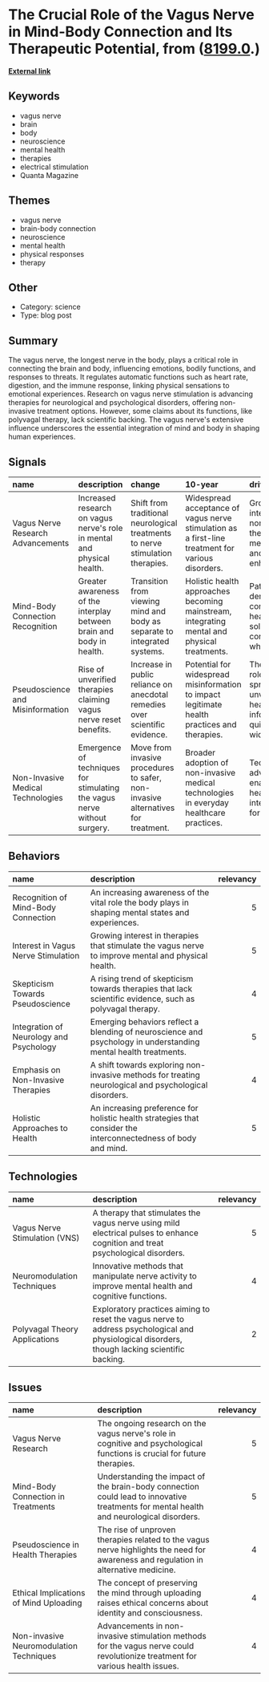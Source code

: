 # __The Crucial Role of the Vagus Nerve in Mind-Body Connection and Its Therapeutic Potential__, from ([8199.0](https://kghosh.substack.com/p/8199.0).)

__[External link](https://www.wired.com/story/how-our-longest-nerve-orchestrates-the-mind-body-connection-vagus/)__



## Keywords

* vagus nerve
* brain
* body
* neuroscience
* mental health
* therapies
* electrical stimulation
* Quanta Magazine

## Themes

* vagus nerve
* brain-body connection
* neuroscience
* mental health
* physical responses
* therapy

## Other

* Category: science
* Type: blog post

## Summary

The vagus nerve, the longest nerve in the body, plays a critical role in connecting the brain and body, influencing emotions, bodily functions, and responses to threats. It regulates automatic functions such as heart rate, digestion, and the immune response, linking physical sensations to emotional experiences. Research on vagus nerve stimulation is advancing therapies for neurological and psychological disorders, offering non-invasive treatment options. However, some claims about its functions, like polyvagal therapy, lack scientific backing. The vagus nerve's extensive influence underscores the essential integration of mind and body in shaping human experiences.

## Signals

| name                              | description                                                              | change                                                                           | 10-year                                                                                           | driving-force                                                                           |   relevancy |
|:----------------------------------|:-------------------------------------------------------------------------|:---------------------------------------------------------------------------------|:--------------------------------------------------------------------------------------------------|:----------------------------------------------------------------------------------------|------------:|
| Vagus Nerve Research Advancements | Increased research on vagus nerve's role in mental and physical health.  | Shift from traditional neurological treatments to nerve stimulation therapies.   | Widespread acceptance of vagus nerve stimulation as a first-line treatment for various disorders. | Growing interest in non-invasive therapies for mental health and cognitive enhancement. |           4 |
| Mind-Body Connection Recognition  | Greater awareness of the interplay between brain and body in health.     | Transition from viewing mind and body as separate to integrated systems.         | Holistic health approaches becoming mainstream, integrating mental and physical treatments.       | Patient demand for comprehensive health solutions that consider the whole person.       |           5 |
| Pseudoscience and Misinformation  | Rise of unverified therapies claiming vagus nerve reset benefits.        | Increase in public reliance on anecdotal remedies over scientific evidence.      | Potential for widespread misinformation to impact legitimate health practices and therapies.      | The internet's role in spreading unverified health information quickly and widely.      |           3 |
| Non-Invasive Medical Technologies | Emergence of techniques for stimulating the vagus nerve without surgery. | Move from invasive procedures to safer, non-invasive alternatives for treatment. | Broader adoption of non-invasive medical technologies in everyday healthcare practices.           | Technological advancements enabling safer health interventions for patients.            |           4 |

## Behaviors

| name                                    | description                                                                                                     |   relevancy |
|:----------------------------------------|:----------------------------------------------------------------------------------------------------------------|------------:|
| Recognition of Mind-Body Connection     | An increasing awareness of the vital role the body plays in shaping mental states and experiences.              |           5 |
| Interest in Vagus Nerve Stimulation     | Growing interest in therapies that stimulate the vagus nerve to improve mental and physical health.             |           5 |
| Skepticism Towards Pseudoscience        | A rising trend of skepticism towards therapies that lack scientific evidence, such as polyvagal therapy.        |           4 |
| Integration of Neurology and Psychology | Emerging behaviors reflect a blending of neuroscience and psychology in understanding mental health treatments. |           5 |
| Emphasis on Non-Invasive Therapies      | A shift towards exploring non-invasive methods for treating neurological and psychological disorders.           |           4 |
| Holistic Approaches to Health           | An increasing preference for holistic health strategies that consider the interconnectedness of body and mind.  |           5 |

## Technologies

| name                          | description                                                                                                                                    |   relevancy |
|:------------------------------|:-----------------------------------------------------------------------------------------------------------------------------------------------|------------:|
| Vagus Nerve Stimulation (VNS) | A therapy that stimulates the vagus nerve using mild electrical pulses to enhance cognition and treat psychological disorders.                 |           5 |
| Neuromodulation Techniques    | Innovative methods that manipulate nerve activity to improve mental health and cognitive functions.                                            |           4 |
| Polyvagal Theory Applications | Exploratory practices aiming to reset the vagus nerve to address psychological and physiological disorders, though lacking scientific backing. |           2 |

## Issues

| name                                    | description                                                                                                                             |   relevancy |
|:----------------------------------------|:----------------------------------------------------------------------------------------------------------------------------------------|------------:|
| Vagus Nerve Research                    | The ongoing research on the vagus nerve's role in cognitive and psychological functions is crucial for future therapies.                |           5 |
| Mind-Body Connection in Treatments      | Understanding the impact of the brain-body connection could lead to innovative treatments for mental health and neurological disorders. |           5 |
| Pseudoscience in Health Therapies       | The rise of unproven therapies related to the vagus nerve highlights the need for awareness and regulation in alternative medicine.     |           4 |
| Ethical Implications of Mind Uploading  | The concept of preserving the mind through uploading raises ethical concerns about identity and consciousness.                          |           4 |
| Non-invasive Neuromodulation Techniques | Advancements in non-invasive stimulation methods for the vagus nerve could revolutionize treatment for various health issues.           |           4 |